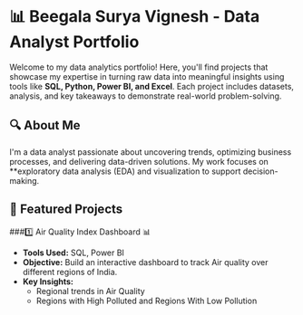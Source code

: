 # 📊 Beegala Surya Vignesh - Data Analyst Portfolio

Welcome to my data analytics portfolio! Here, you'll find projects that showcase my expertise in turning raw data into meaningful insights using tools like **SQL, Python, Power BI, and Excel**. Each project includes datasets, analysis, and key takeaways to demonstrate real-world problem-solving.

## 🔍 About Me
I'm a data analyst passionate about uncovering trends, optimizing business processes, and delivering data-driven solutions. My work focuses on **exploratory data analysis (EDA) and visualization to support decision-making.
## 🚀 Featured Projects
###1️⃣ Air Quality Index Dashboard 📊
- **Tools Used:** SQL, Power BI
- **Objective:** Build an interactive dashboard to track Air quality over different regions of India.
- **Key Insights:**
  - Regional trends in Air Quality
  - Regions with High Polluted and Regions With Low Pollution

